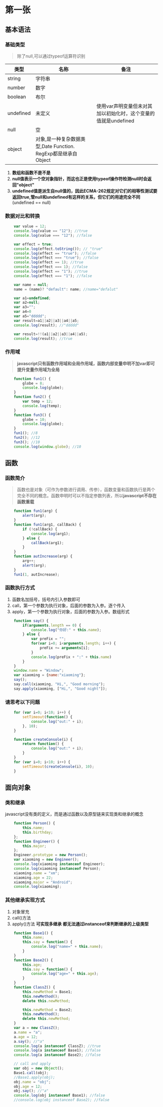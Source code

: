 # 第一张

## 基本语法
### 基础类型
> 除了null,可以通过typeof运算符识别

类型        | 名称           | 备注
--------- | ------------ | -------------------------------------
string    | 字符串          |
number    | 数字           |
boolean   | 布尔           |
undefined | 未定义          | 使用var声明变量但未对其加以初始化时，这个变量的值就是undefined
null      | 空            |
object    | 对象,是一种复杂数据类型,Date Function. RegExp都是继承自Object |

1. **数组和函数不是不是**
2. **null值表示一个空对象指针，而这也正是使用typeof操作符检测null时会返回"object"**
3. **undefined值是派生自null值的，因此ECMA-262规定对它们的相等性测试要返回true,管null和undefined有这样的关系，但它们的用途完全不同**(undefined == null)

### 数据对比和转换
```javascript
    var value = 12;
    console.log(value == "12"); //true
    console.log(value === "12"); //false
```

```javascript
    var effect = true;
    console.log(effect.toString()); // "true"
    console.log(effect == "true"); //false
    console.log(effect === "true"); //false
    console.log(effect == 1); //true
    console.log(effect === 1); //false
    console.log(effect == "1"); //true
    console.log(effect === "1"); //false
```

```javascript
    var name = null;
    name = (name)? "default": name; //name="defalut"
```

```javascript
    var a1=undefined;
    var a2=null;
    var a3="";
    var a4=0
    var a5="ddddd";
    var result=a1||a2||a3||a4||a5;
    console.log(result); //"ddddd"

    var result=!!(a1||a2||a3||a4||a5);
    console.log(result); //true
```

### 作用域
>**javascript只有函数作用域和全局作用域，函数内部变量申明不加var即可提升变量作用域为全局**

```javascript
    function fun1() {
        globe = 8;
        console.log(globe);
    }
    function fun2() {
        var temp = 12;
        console.log(temp);
    }
    function fun3() {
        globe = 10;
        console.log(globe);
    }
    fun1(); //8
    fun2(); //12
    fun3(); //10
    console.log(window.globe); //10
```

## 函数
### 函数简介
>函数也是对象（可作为参数进行调用、传参），函数变量和函数执行是两个完全不同的概念。函数申明时可以不指定参数列表，所以**javascript不存在函数重载**
```javascript
    function fun1(arg) {
        alert(arg);
    }
    function fun1(arg1, callBack) {
        if (!callBack) {
            console.log(arg1);
        } else {
            callBack(arg1);
        }
    }
    function autIncrease(arg) {
        arg++;
        alert(arg);
    }
    fun1(1, autIncrease);
```

### 函数执行方式
1. 函数名加括号，括号内引入参数即可
2. call，第一个参数为执行对象，后面的参数为入参。逐个传入
3. apply，第一个参数为执行对象，后面的参数为入参。数组形式

```javascript
    function say() {
        if(arguments.length == 0) {
            console.log("你好:" + this.name);
        } else {
            var preFix = "";
            for(var i=0; i<arguments.length; i++) {
                preFix += arguments[i];
            }
            console.log(preFix + ":" + this.name)
        }
    }
    window.name = "Window";
    var xiaoming = {name:"xiaoming"};
    say();
    say.call(xiaoming, "Hi,", "Good morning");
    say.apply(xiaoming, ["Hi,", "Good night"]);
```

### 请思考以下问题
```javascript
    for (var i=0; i<10; i++) {
        setTimeout(function() {
            console.log("out:" + i);
        }, 10);
    }
```

```javascript
    function createConsole(i) {
        return function() {
            console.log("out:" + i);
        }
    }
    for (var i=0; i<10; i++) {
        setTimeout(createConsole(i), 10);
    }
```

## 面向对象
### 类和继承
javascript没有类的定义，而是通过函数以及原型链来实现类和继承的概念
```javascript
    function Person() {
        this.name;
        this.birthday;
    };
    function Engineer() {
        this.major;
    };
    Engineer.prototype = new Person();
    var xiaoming = new Engineer();
    console.log(xiaoming instanceof Engineer);
    console.log(xiaoming instanceof Person);
    xiaoming.name = "xm";
    xiaoming.age = 22;
    xiaoming.major = "Android";
    console.log(xiaoming);
```

### 其他继承实现方式
1. 对象冒充
2. call()方法
3. apply()方法
**可实现多继承**
**都无法通过instanceof来判断继承的上级类型**
```javascript
    function Base1() {
        this.name;
        this.say = function() {
            console.log("name=" + this.name);
        }
    }
    function Base2() {
        this.age;
        this.say = function() {
            console.log("age=" + this.age);
        }
    }
    function ClassZ() {
        this.newMethod = Base1;
        this.newMethod();
        delete this.newMethod;

        this.newMethod = Base2;
        this.newMethod();
        delete this.newMethod;
    }
    var a = new ClassZ();
    a.name = "a";
    a.age = 12;
    a.say(); //"a"
    console.log(a instanceof ClassZ); //true
    console.log(a instanceof Base1); //false
    console.log(a instanceof Base2); //false

    // call and apply
    var obj = new Object();
    Base1.call(obj);
    //Base1.apply(obj);
    obj.name = "obj";
    obj.age = 12;
    obj.say(); //"a"
    console.log(obj instanceof Base1); //false
    //console.log(obj instanceof Base2); //false
```
